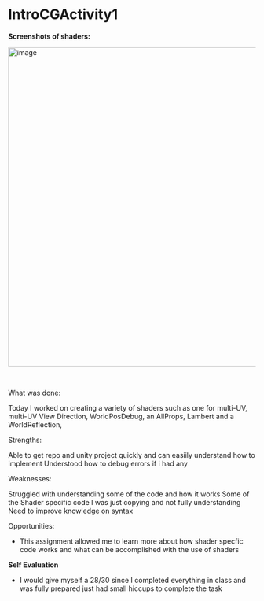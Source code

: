 # IntroCGActivity1

**Screenshots of shaders:**


<img width="897" height="649" alt="image" src="https://github.com/user-attachments/assets/4bf09742-a6df-4078-a1cf-2b60456c41cf" />


 




What was done:

Today I worked on creating a variety of shaders such as one for multi-UV, multi-UV View Direction, WorldPosDebug, an AllProps, Lambert and a WorldReflection,

Strengths:


Able to get repo and unity project quickly and can easiily understand how to implement
Understood how to debug errors if i had any




Weaknesses:


Struggled with understanding some of the code and how it works
Some of the Shader specific code I was just copying and not fully understanding
Need to improve knowledge on syntax

Opportunities: 


- This assignment allowed me to learn more about how shader specfic code works and what can be accomplished with the use of shaders


**Self Evaluation**
- I would give myself a 28/30 since I completed everything in class and was fully prepared just had small hiccups to complete the task
